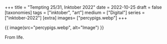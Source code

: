 +++
title = "Tempting 25/31, Inktober 2022"
date = 2022-10-25
draft =  false
[taxonomies]
tags = ["inktober", "art"]
medium = ["Digital"]
series = ["inktober-2022"]
[extra]
images= ["percypigs.webp"]
+++

{{ image(src="percypigs.webp", alt="Image") }}

From life.
